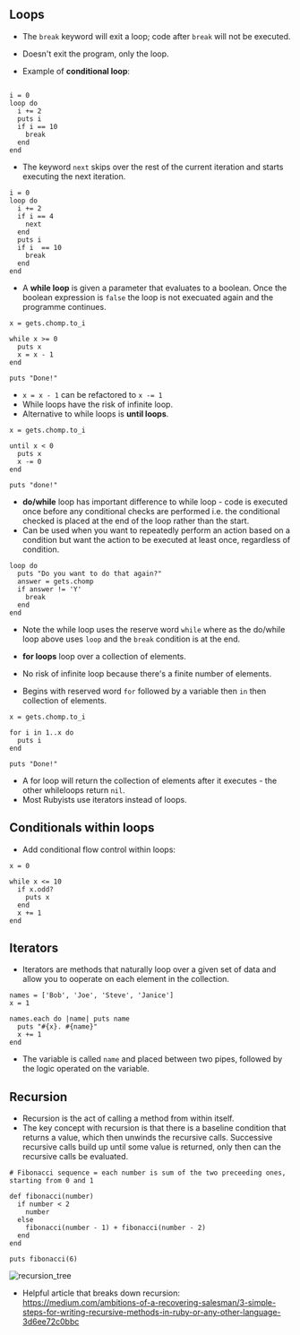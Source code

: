 ## Loops

* The `break` keyword will exit a loop; code after `break` will not be executed.
* Doesn't exit the program, only the loop.

* Example of **conditional loop**:
```

i = 0
loop do
  i += 2
  puts i
  if i == 10
    break
  end
end

```
* The keyword `next` skips over the rest of the current iteration and starts executing the next iteration.
```
i = 0
loop do
  i += 2
  if i == 4
    next
  end
  puts i
  if i  == 10
    break
  end
end
```
* A **while loop** is given a parameter that evaluates to a boolean. Once the boolean expression is `false` the loop is not execuated again and the programme continues. 

```
x = gets.chomp.to_i

while x >= 0
  puts x
  x = x - 1
end

puts "Done!"
```
* `x = x - 1` can be refactored to `x -= 1`
* While loops have the risk of infinite loop.
* Alternative to while loops is **until loops**.
```
x = gets.chomp.to_i

until x < 0
  puts x
  x -= 0
end

puts "done!"
```
* **do/while** loop has important difference to while loop - code is executed once before any conditional checks are performed i.e. the conditional checked is placed at the end of the loop rather than the start.
* Can be used when you want to repeatedly perform an action based on a condition but want the action to be executed at least once, regardless of condition.
```
loop do
  puts "Do you want to do that again?"
  answer = gets.chomp
  if answer != 'Y'
    break
  end
end
```
* Note the while loop uses the reserve word `while` where as the do/while loop above uses `loop` and the `break` condition is at the end.

* **for loops** loop over a collection of elements.
* No risk of infinite loop because there's a finite number of elements.
* Begins with reserved word `for` followed by a variable then `in` then collection of elements.
```
x = gets.chomp.to_i

for i in 1..x do
  puts i
end

puts "Done!"
```
* A for loop will return the collection of elements after it executes - the other whileloops return `nil`. 
* Most Rubyists use iterators instead of loops.

## Conditionals within loops
* Add conditional flow control within loops:
```
x = 0

while x <= 10
  if x.odd?
    puts x
  end
  x += 1
end
```

## Iterators

* Iterators are methods that naturally loop over a given set of data and allow you to ooperate on each element in the collection.
```
names = ['Bob', 'Joe', 'Steve', 'Janice']
x = 1

names.each do |name| puts name
  puts "#{x}. #{name}"
  x += 1
end
```

* The variable is called `name` and placed between two pipes, followed by the logic operated on the variable.

## Recursion
* Recursion is the act of calling a method from within itself.
* The key concept with recursion is that there is a baseline condition that returns a value, which then unwinds the recursive calls. Successive recursive calls build up until some value is returned, only then can the recursive calls be evaluated.
```
# Fibonacci sequence = each number is sum of the two preceeding ones, starting from 0 and 1

def fibonacci(number)
  if number < 2
    number
  else
    fibonacci(number - 1) + fibonacci(number - 2)
  end
end

puts fibonacci(6)
```
![recursion_tree](https://github.com/l-jdavies/images/blob/master/recursion_tree.JPG)

* Helpful article that breaks down recursion: https://medium.com/ambitions-of-a-recovering-salesman/3-simple-steps-for-writing-recursive-methods-in-ruby-or-any-other-language-3d6ee72c0bbc
